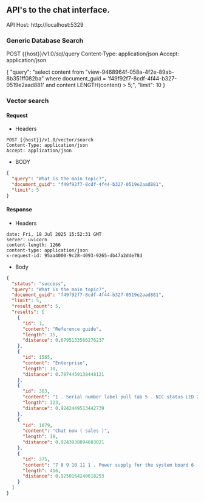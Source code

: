 ## API's to the chat interface.

API Host: http://localhost:5329

### Generic Database Search

POST {{host}}/v1.0/sql/query
Content-Type: application/json
Accept: application/json

{
"query": "select content from \"view-9468964f-058a-4f2e-89ab-8b351ff082ba\" where document_guid = 'f49f92f7-8cdf-4f44-b327-0519e2aad881' and content LENGTH(content) > 5;",
"limit": 10
}

### Vector search

#### Request
* Headers
```text 
POST {{host}}/v1.0/vector/search
Content-Type: application/json
Accept: application/json
```

* BODY

```json
{
  "query": "What is the main topic?",
  "document_guid": "f49f92f7-8cdf-4f44-b327-0519e2aad881",
  "limit": 5
}
```

#### Response 
* Headers

```text
date: Fri, 18 Jul 2025 15:52:31 GMT
server: uvicorn
content-length: 1266
content-type: application/json
x-request-id: 95aa4000-9c28-4093-9265-db47a2dde78d
```

* Body

```json
{
  "status": "success",
  "query": "What is the main topic?",
  "document_guid": "f49f92f7-8cdf-4f44-b327-0519e2aad881",
  "limit": 5,
  "result_count": 5,
  "results": [
    {
      "id": 1,
      "content": "Reference guide",
      "length": 15,
      "distance": 0.6795133566276237
    },
    {
      "id": 1565,
      "content": "Enterprise",
      "length": 10,
      "distance": 0.7974459138448121
    },
    {
      "id": 363,
      "content": "1 . Serial number label pull tab 5 . NIC status LED 2 . Quick removal access panel 6 . UID button / LED 3 . Power On / Standby button and system power LED 7 . GPU cage ( 8 DW GPUs ) 4 . Health LED 8 . 1U drive cage ( up to 8 SFF or 8 EDSFF 1T drives ) Figure 1 . HPE ProLiant Compute DL380a Gen12 Server—Front system detail",
      "length": 323,
      "distance": 0.9242449513442739
    },
    {
      "id": 1079,
      "content": "Chat now ( sales )",
      "length": 18,
      "distance": 0.9243938094603021
    },
    {
      "id": 375,
      "content": "7 8 9 10 11 1 . Power supply for the system board 6 . Power supply for the system board 2 . Power supplies for GPU auxiliary power 7 . VGA 3 . Primary riser slots 1 - 3 8 . Two ( 2 ) USB 3 . 0 ports 4 . Secondary riser slots 4 - 6 9 . HPE iLO management port 5 . Power supplies for GPU auxiliary power 10 . OCP 3 . 0 slot 1 11 . OCP 3 . 0 slot 2 Figure 2 . HPE ProLiant Compute DL380a Gen12 Server—Rear system detail",
      "length": 416,
      "distance": 0.9250164240618253
    }
  ]
}
```